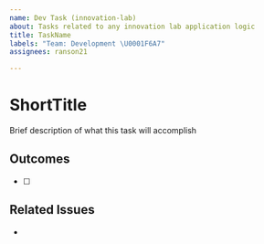 ```yaml
---
name: Dev Task (innovation-lab)
about: Tasks related to any innovation lab application logic
title: TaskName
labels: "Team: Development \U0001F6A7"
assignees: ranson21

---
```


# ShortTitle

Brief description of what this task will accomplish

## Outcomes

- [ ]

## Related Issues

-
